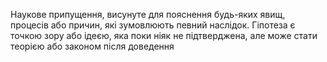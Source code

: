 Наукове припущення, висунуте для пояснення будь-яких явищ, процесів або причин, які зумовлюють певний наслідок. Гіпотеза є точкою зору або ідеєю, яка поки ніяк не підтверджена, але може стати теорією або законом після доведення